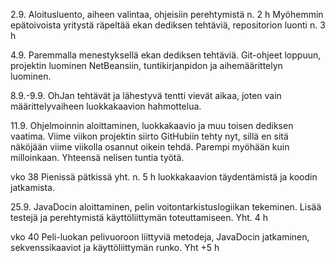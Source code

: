 2.9.
Aloitusluento, aiheen valintaa, ohjeisiin perehtymistä n. 2 h
Myöhemmin epätoivoista yritystä räpeltää ekan dediksen tehtäviä, repositorion luonti n. 3 h

4.9.
Paremmalla menestyksellä ekan dediksen tehtäviä. Git-ohjeet loppuun, projektin luominen NetBeansiin, tuntikirjanpidon ja aihemäärittelyn luominen.

8.9.-9.9.
OhJan tehtävät ja lähestyvä tentti vievät aikaa, joten vain määrittelyvaiheen luokkakaavion hahmottelua.

11.9.
Ohjelmoinnin aloittaminen, luokkakaavio ja muu toisen dediksen vaatima. Viime viikon projektin siirto GitHubiin tehty nyt, sillä en sitä näköjään viime viikolla osannut oikein tehdä. Parempi myöhään kuin milloinkaan. Yhteensä nelisen tuntia työtä.


vko 38
Pienissä pätkissä yht. n. 5 h luokkakaavion täydentämistä ja koodin jatkamista.

25.9.
JavaDocin aloittaminen, pelin voitontarkistuslogiikan tekeminen. Lisää testejä ja perehtymistä käyttöliittymän toteuttamiseen. Yht. 4 h

vko 40
Peli-luokan pelivuoroon liittyviä metodeja, JavaDocin jatkaminen, sekvenssikaaviot ja käyttöliittymän runko. Yht +5 h
